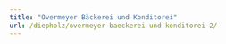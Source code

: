 ```yaml
---
title: "Overmeyer Bäckerei und Konditorei"
url: /diepholz/overmeyer-baeckerei-und-konditorei-2/
---
```

